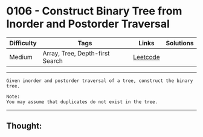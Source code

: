 # 0106 - Construct Binary Tree from Inorder and Postorder Traversal

Difficulty  | Tags | Links | Solutions
----------- | ---- | ----- | -----
Medium | Array, Tree, Depth-first Search | [Leetcode](https://leetcode.com/problems/construct-binary-tree-from-inorder-and-postorder-traversal/description/) |


-----------

```
Given inorder and postorder traversal of a tree, construct the binary tree.

Note:
You may assume that duplicates do not exist in the tree.
```

-----------

## Thought:
